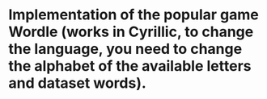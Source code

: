 # Implementation of the popular game Wordle (works in Cyrillic, to change the language, you need to change the alphabet of the available letters and dataset words).
